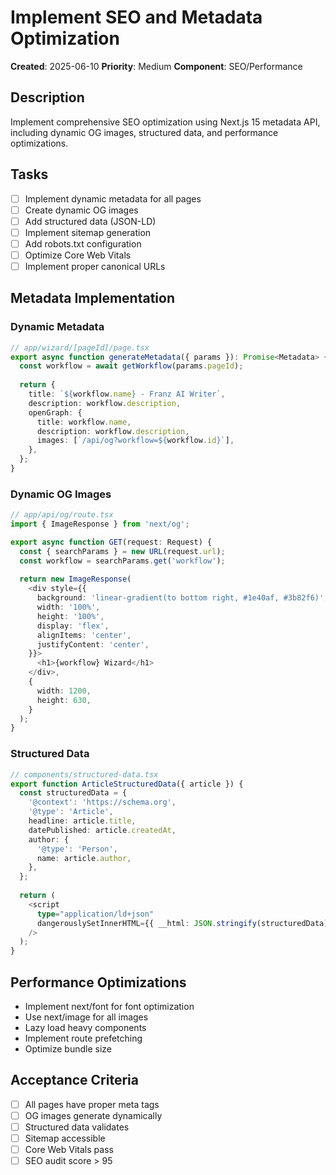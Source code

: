 # Implement SEO and Metadata Optimization

**Created**: 2025-06-10
**Priority**: Medium
**Component**: SEO/Performance

## Description
Implement comprehensive SEO optimization using Next.js 15 metadata API, including dynamic OG images, structured data, and performance optimizations.

## Tasks
- [ ] Implement dynamic metadata for all pages
- [ ] Create dynamic OG images
- [ ] Add structured data (JSON-LD)
- [ ] Implement sitemap generation
- [ ] Add robots.txt configuration
- [ ] Optimize Core Web Vitals
- [ ] Implement proper canonical URLs

## Metadata Implementation

### Dynamic Metadata
```typescript
// app/wizard/[pageId]/page.tsx
export async function generateMetadata({ params }): Promise<Metadata> {
  const workflow = await getWorkflow(params.pageId);
  
  return {
    title: `${workflow.name} - Franz AI Writer`,
    description: workflow.description,
    openGraph: {
      title: workflow.name,
      description: workflow.description,
      images: [`/api/og?workflow=${workflow.id}`],
    },
  };
}
```

### Dynamic OG Images
```typescript
// app/api/og/route.tsx
import { ImageResponse } from 'next/og';

export async function GET(request: Request) {
  const { searchParams } = new URL(request.url);
  const workflow = searchParams.get('workflow');
  
  return new ImageResponse(
    <div style={{
      background: 'linear-gradient(to bottom right, #1e40af, #3b82f6)',
      width: '100%',
      height: '100%',
      display: 'flex',
      alignItems: 'center',
      justifyContent: 'center',
    }}>
      <h1>{workflow} Wizard</h1>
    </div>,
    {
      width: 1200,
      height: 630,
    }
  );
}
```

### Structured Data
```typescript
// components/structured-data.tsx
export function ArticleStructuredData({ article }) {
  const structuredData = {
    '@context': 'https://schema.org',
    '@type': 'Article',
    headline: article.title,
    datePublished: article.createdAt,
    author: {
      '@type': 'Person',
      name: article.author,
    },
  };
  
  return (
    <script
      type="application/ld+json"
      dangerouslySetInnerHTML={{ __html: JSON.stringify(structuredData) }}
    />
  );
}
```

## Performance Optimizations
- Implement next/font for font optimization
- Use next/image for all images
- Lazy load heavy components
- Implement route prefetching
- Optimize bundle size

## Acceptance Criteria
- [ ] All pages have proper meta tags
- [ ] OG images generate dynamically
- [ ] Structured data validates
- [ ] Sitemap accessible
- [ ] Core Web Vitals pass
- [ ] SEO audit score > 95